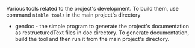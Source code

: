 Various tools related to the project's development. To build them, use command
`nimble tools` in the main project's directory

* gendoc - the simple program to generate the project's documentation as
           restructuredText files in doc directory. To generate documentation,
           build the tool and then run it from the main project's directory.
